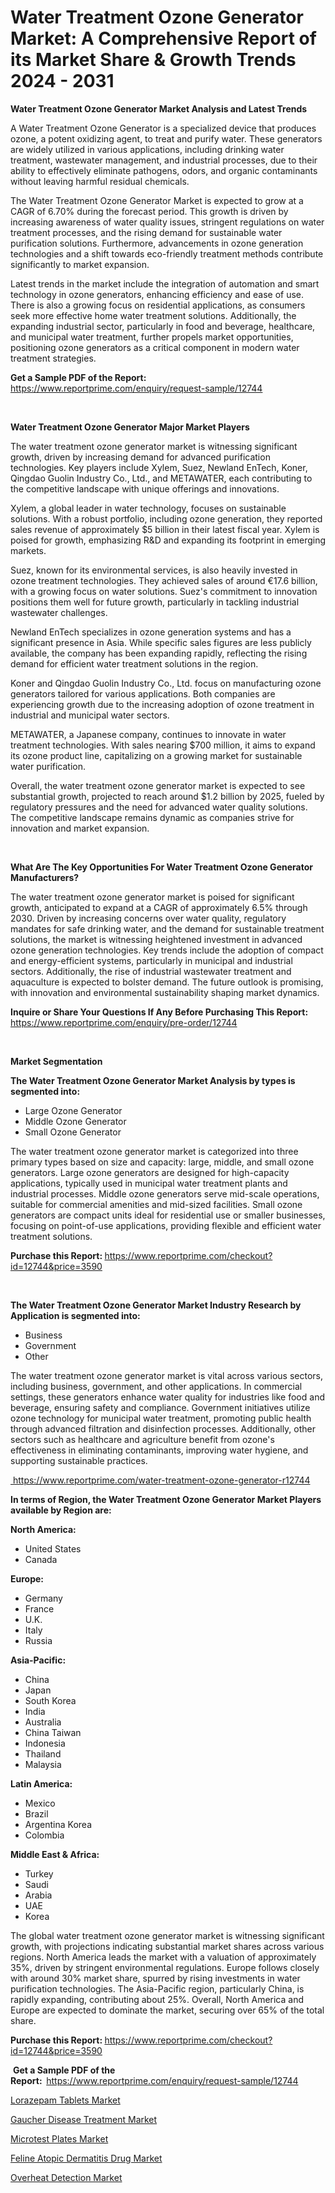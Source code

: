 <p><h1>Water Treatment Ozone Generator Market: A Comprehensive Report of its Market Share & Growth Trends 2024 - 2031</h1></p><p><strong>Water Treatment Ozone Generator Market Analysis and Latest Trends</strong></p>
<p><p>A Water Treatment Ozone Generator is a specialized device that produces ozone, a potent oxidizing agent, to treat and purify water. These generators are widely utilized in various applications, including drinking water treatment, wastewater management, and industrial processes, due to their ability to effectively eliminate pathogens, odors, and organic contaminants without leaving harmful residual chemicals.</p><p>The Water Treatment Ozone Generator Market is expected to grow at a CAGR of 6.70% during the forecast period. This growth is driven by increasing awareness of water quality issues, stringent regulations on water treatment processes, and the rising demand for sustainable water purification solutions. Furthermore, advancements in ozone generation technologies and a shift towards eco-friendly treatment methods contribute significantly to market expansion.</p><p>Latest trends in the market include the integration of automation and smart technology in ozone generators, enhancing efficiency and ease of use. There is also a growing focus on residential applications, as consumers seek more effective home water treatment solutions. Additionally, the expanding industrial sector, particularly in food and beverage, healthcare, and municipal water treatment, further propels market opportunities, positioning ozone generators as a critical component in modern water treatment strategies.</p></p>
<p><strong>Get a Sample PDF of the Report:&nbsp;</strong> <a href="https://www.reportprime.com/enquiry/request-sample/12744">https://www.reportprime.com/enquiry/request-sample/12744</a></p>
<p>&nbsp;</p>
<p><strong>Water Treatment Ozone Generator Major Market Players</strong></p>
<p><p>The water treatment ozone generator market is witnessing significant growth, driven by increasing demand for advanced purification technologies. Key players include Xylem, Suez, Newland EnTech, Koner, Qingdao Guolin Industry Co., Ltd., and METAWATER, each contributing to the competitive landscape with unique offerings and innovations.</p><p>Xylem, a global leader in water technology, focuses on sustainable solutions. With a robust portfolio, including ozone generation, they reported sales revenue of approximately $5 billion in their latest fiscal year. Xylem is poised for growth, emphasizing R&D and expanding its footprint in emerging markets.</p><p>Suez, known for its environmental services, is also heavily invested in ozone treatment technologies. They achieved sales of around €17.6 billion, with a growing focus on water solutions. Suez's commitment to innovation positions them well for future growth, particularly in tackling industrial wastewater challenges.</p><p>Newland EnTech specializes in ozone generation systems and has a significant presence in Asia. While specific sales figures are less publicly available, the company has been expanding rapidly, reflecting the rising demand for efficient water treatment solutions in the region.</p><p>Koner and Qingdao Guolin Industry Co., Ltd. focus on manufacturing ozone generators tailored for various applications. Both companies are experiencing growth due to the increasing adoption of ozone treatment in industrial and municipal water sectors.</p><p>METAWATER, a Japanese company, continues to innovate in water treatment technologies. With sales nearing $700 million, it aims to expand its ozone product line, capitalizing on a growing market for sustainable water purification.</p><p>Overall, the water treatment ozone generator market is expected to see substantial growth, projected to reach around $1.2 billion by 2025, fueled by regulatory pressures and the need for advanced water quality solutions. The competitive landscape remains dynamic as companies strive for innovation and market expansion.</p></p>
<p>&nbsp;</p>
<p><strong>What Are The Key Opportunities For Water Treatment Ozone Generator Manufacturers?</strong></p>
<p><p>The water treatment ozone generator market is poised for significant growth, anticipated to expand at a CAGR of approximately 6.5% through 2030. Driven by increasing concerns over water quality, regulatory mandates for safe drinking water, and the demand for sustainable treatment solutions, the market is witnessing heightened investment in advanced ozone generation technologies. Key trends include the adoption of compact and energy-efficient systems, particularly in municipal and industrial sectors. Additionally, the rise of industrial wastewater treatment and aquaculture is expected to bolster demand. The future outlook is promising, with innovation and environmental sustainability shaping market dynamics.</p></p>
<p><strong>Inquire or Share Your Questions If Any Before Purchasing This Report:</strong> <a href="https://www.reportprime.com/enquiry/pre-order/12744">https://www.reportprime.com/enquiry/pre-order/12744</a></p>
<p>&nbsp;</p>
<p><strong>Market Segmentation</strong></p>
<p><strong>The Water Treatment Ozone Generator Market Analysis by types is segmented into:</strong></p>
<p><ul><li>Large Ozone Generator</li><li>Middle Ozone Generator</li><li>Small Ozone Generator</li></ul></p>
<p><p>The water treatment ozone generator market is categorized into three primary types based on size and capacity: large, middle, and small ozone generators. Large ozone generators are designed for high-capacity applications, typically used in municipal water treatment plants and industrial processes. Middle ozone generators serve mid-scale operations, suitable for commercial amenities and mid-sized facilities. Small ozone generators are compact units ideal for residential use or smaller businesses, focusing on point-of-use applications, providing flexible and efficient water treatment solutions.</p></p>
<p><strong>Purchase this Report:&nbsp;</strong><a href="https://www.reportprime.com/checkout?id=12744&price=3590">https://www.reportprime.com/checkout?id=12744&price=3590</a></p>
<p>&nbsp;</p>
<p><strong>The Water Treatment Ozone Generator Market Industry Research by Application is segmented into:</strong></p>
<p><ul><li>Business</li><li>Government</li><li>Other</li></ul></p>
<p><p>The water treatment ozone generator market is vital across various sectors, including business, government, and other applications. In commercial settings, these generators enhance water quality for industries like food and beverage, ensuring safety and compliance. Government initiatives utilize ozone technology for municipal water treatment, promoting public health through advanced filtration and disinfection processes. Additionally, other sectors such as healthcare and agriculture benefit from ozone's effectiveness in eliminating contaminants, improving water hygiene, and supporting sustainable practices.</p></p>
<p><a href="https://www.reportprime.com/water-treatment-ozone-generator-r12744">&nbsp;https://www.reportprime.com/water-treatment-ozone-generator-r12744</a></p>
<p><strong>In terms of Region, the Water Treatment Ozone Generator Market Players available by Region are:</strong></p>
<p>
    <p> <strong> North America: </strong>
        <ul>
            <li>United States</li>
            <li>Canada</li>
        </ul>
        </p> 
    <p> <strong> Europe: </strong>
        <ul>
            <li>Germany</li>
            <li>France</li>
            <li>U.K.</li>
            <li>Italy</li>
            <li>Russia</li>
        </ul>
        </p> 
    <p> <strong> Asia-Pacific: </strong>
        <ul>
            <li>China</li>
            <li>Japan</li>
            <li>South Korea</li>
            <li>India</li>
            <li>Australia</li>
            <li>China Taiwan</li>
            <li>Indonesia</li>
            <li>Thailand</li>
            <li>Malaysia</li>
        </ul>
        </p> 
    <p> <strong> Latin America: </strong>
        <ul>
            <li>Mexico</li>
            <li>Brazil</li>
            <li>Argentina Korea</li>
            <li>Colombia</li>
        </ul>
        </p> 
    <p> <strong> Middle East & Africa: </strong>
        <ul>
            <li>Turkey</li>
            <li>Saudi</li>
            <li>Arabia</li>
            <li>UAE</li>
            <li>Korea</li>
        </ul>
    </p>
    </p>
<p><p>The global water treatment ozone generator market is witnessing significant growth, with projections indicating substantial market shares across various regions. North America leads the market with a valuation of approximately 35%, driven by stringent environmental regulations. Europe follows closely with around 30% market share, spurred by rising investments in water purification technologies. The Asia-Pacific region, particularly China, is rapidly expanding, contributing about 25%. Overall, North America and Europe are expected to dominate the market, securing over 65% of the total share.</p></p>
<p><strong>Purchase this Report: </strong><a href="https://www.reportprime.com/checkout?id=12744&price=3590">https://www.reportprime.com/checkout?id=12744&price=3590</a></p>
<p>&nbsp;<strong>Get a Sample PDF of the Report:&nbsp;&nbsp;</strong><a href="https://www.reportprime.com/enquiry/request-sample/12744">https://www.reportprime.com/enquiry/request-sample/12744</a></p>
<p><strong></strong></p>
<p><p><a href="https://issuu.com/reportprime-2/docs/lorazepam-tablets-market-size-2030._9e258c1d1d8f14">Lorazepam Tablets Market</a></p><p><a href="https://medium.com/@penelope.lee568/gaucher-disease-treatment-market-share-market-analysis-growth-trends-forecasts-for-period-b752d674604c">Gaucher Disease Treatment Market</a></p><p><a href="https://medium.com/@penelope.lee568/global-microtest-plates-market-opportunities-and-forecast-for-period-from-2024-to-2031-a9c8d9525c1c">Microtest Plates Market</a></p><p><a href="https://issuu.com/reportprime-2/docs/feline-atopic-dermatitis-drug-marke_07fdb78a37e8e1">Feline Atopic Dermatitis Drug Market</a></p><p><a href="https://www.linkedin.com/pulse/overheat-detection-market-essentials-key-players-demand-drivers-johyc?trackingId=oWvmQhTCQ36JCNHxecXOWg%3D%3D">Overheat Detection Market</a></p></p>
